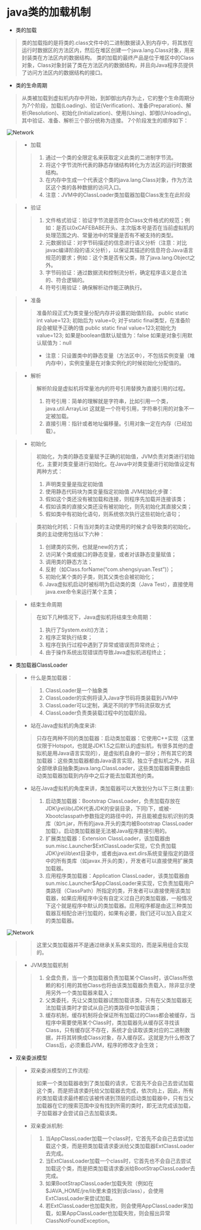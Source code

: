 # java类的加载机制
* 类的加载
> 类的加载指的是将类的.class文件中的二进制数据读入到内存中，将其放在运行时数据区的方法区内，然后在堆区创建一个java.lang.Class对象，用来封装类在方法区内的数据结构。
类的加载的最终产品是位于堆区中的Class对象，Class对象封装了类在方法区内的数据结构，并且向Java程序员提供了访问方法区内的数据结构的接口。
* 类的生命周期  
> 从类被加载到虚拟机内存中开始，到卸御出内存为止，它的整个生命周期分为7个阶段，加载(Loading)、验证(Verification)、准备(Preparation)、解析(Resolution)、初始化(Initialization)、使用(Using)、卸御(Unloading)。其中验证、准备、解析三个部分统称为连接。
  7个阶段发生的顺序如下：
  
  ![Network](../pics/classload.jpg)
>   * 加载
>   > 1.    通过一个类的全限定名来获取定义此类的二进制字节流。
>   > 2.    将这个字节流所代表的静态存储结构转化为方法区的运行时数据结构。
>   > 3.    在内存中生成一个代表这个类的java.lang.Class对象，作为方法区这个类的各种数据的访问入口。
>   > 4.    注意：JVM中的ClassLoader类加载器加载Class发生在此阶段

>   * 验证
>   > 1.    文件格式验证：验证字节流是否符合Class文件格式的规范；例如：是否以0xCAFEBABE开头、主次版本号是否在当前虚拟机的处理范围之内、常量池中的常量是否有不被支持的类型。
>   > 2.    元数据验证：对字节码描述的信息进行语义分析（注意：对比javac编译阶段的语义分析），以保证其描述的信息符合Java语言规范的要求；例如：这个类是否有父类，除了java.lang.Object之外。
>   > 3.    字节码验证：通过数据流和控制流分析，确定程序语义是合法的、符合逻辑的。
>   > 4.    符号引用验证：确保解析动作能正确执行。

>   * 准备
>   > 准备阶段正式为类变量分配内存并设置初始值阶段。 public static int value=123; 初始后为 value=0;
>   > 对于static final类型，在准备阶段会被赋予正确的值  public static final value=123;初始化为 value=123;
>   > 如果是boolean值默认赋值为：false
>   > 如果是对象引用默认赋值为：null 
>   > * 注意：只设置类中的静态变量（方法区中），不包括实例变量（堆内存中），实例变量是在对象实例化的时候初始化分配值的。

>   * 解析
>   > 解析阶段是虚拟机将常量池内的符号引用替换为直接引用的过程。
>   > 1.    符号引用：简单的理解就是字符串，比如引用一个类，java.util.ArrayList 这就是一个符号引用，字符串引用的对象不一定被加载。
>   > 2.    直接引用：指针或者地址偏移量。引用对象一定在内存（已经加载）。

>   * 初始化
>   > 初始化，为类的静态变量赋予正确的初始值，JVM负责对类进行初始化，主要对类变量进行初始化。在Java中对类变量进行初始值设定有两种方式：
>   > 1. 声明类变量是指定初始值
>   > 2. 使用静态代码块为类变量指定初始值
>   > JVM初始化步骤：
>   > 1. 假如这个类还没有被加载和连接，则程序先加载并连接该类；
>   > 2. 假如该类的直接父类还没有被初始化，则先初始化其直接父类；
>   > 3. 假如类中有初始化语句，则系统依次执行这些初始化语句；

>   > 类初始化时机：只有当对类的主动使用的时候才会导致类的初始化，类的主动使用包括以下六种：
>   > 1. 创建类的实例，也就是new的方式；
>   > 2. 访问某个类或接口的静态变量，或者对该静态变量赋值；
>   > 3. 调用类的静态方法；
>   > 4. 反射（如Class.forName(“com.shengsiyuan.Test”)）；
>   > 5. 初始化某个类的子类，则其父类也会被初始化；
>   > 6. Java虚拟机启动时被标明为启动类的类（Java Test），直接使用java.exe命令来运行某个主类；

>   * 结束生命周期
>   > 在如下几种情况下，Java虚拟机将结束生命周期：
>   > 1. 执行了System.exit()方法；
>   > 2. 程序正常执行结束；
>   > 3. 程序在执行过程中遇到了异常或错误而异常终止；
>   > 4. 由于操作系统出现错误而导致Java虚拟机进程终止；

* 类加载器ClassLoader
>  * 什么是类加载器：
>  > 1. ClassLoader是一个抽象类
>  > 2. ClassLoader的实例将读入Java字节码将类装载到JVM中
>  > 3. ClassLoader可以定制，满足不同的字节码流获取方式
>  > 4. ClassLoader负责类装载过程中的加载阶段。
>  * 站在Java虚拟机的角度来讲:
>  > 只存在两种不同的类加载器：启动类加载器：它使用C++实现（这里仅限于Hotspot，也就是JDK1.5之后默认的虚拟机，有很多其他的虚拟机是用Java语言实现的），是虚拟机自身的一部分；所有其它的类加载器：这些类加载器都由Java语言实现，独立于虚拟机之外，并且全部继承自抽象类java.lang.ClassLoader，这些类加载器需要由启动类加载器加载到内存中之后才能去加载其他的类。
>  * 站在Java虚拟机的角度来讲，类加载器可以大致划分为以下三类(主要):
>  > 1. 启动类加载器：Bootstrap ClassLoader，负责加载存放在JDK\jre\lib(JDK代表JDK的安装目录，下同)下，或被-Xbootclasspath参数指定的路径中的，并且能被虚拟机识别的类库（如rt.jar，所有的java.开头的类均被Bootstrap ClassLoader加载）。启动类加载器是无法被Java程序直接引用的。
>  > 2. 扩展类加载器：Extension ClassLoader，该加载器由sun.misc.Launcher$ExtClassLoader实现，它负责加载JDK\jre\lib\ext目录中，或者由java.ext.dirs系统变量指定的路径中的所有类库（如javax.开头的类），开发者可以直接使用扩展类加载器。
>  > 3. 应用程序类加载器：Application ClassLoader，该类加载器由sun.misc.Launcher$AppClassLoader来实现，它负责加载用户类路径（ClassPath）所指定的类，开发者可以直接使用该类加载器，如果应用程序中没有自定义过自己的类加载器，一般情况下这个就是程序中默认的类加载器。应用程序都是由这三种类加载器互相配合进行加载的，如果有必要，我们还可以加入自定义的类加载器。

  ![Network](../pics/typeclassloader.jpg)
  >  > 这里父类加载器并不是通过继承关系来实现的，而是采用组合实现的。
  
>  * JVM类加载机制
>  > 1. 全盘负责，当一个类加载器负责加载某个Class时，该Class所依赖的和引用的其他Class也将由该类加载器负责载入，除非显示使用另外一个类加载器来载入；
>  > 2. 父类委托，先让父类加载器试图加载该类，只有在父类加载器无法加载该类时才尝试从自己的类路径中加载该类；
>  > 3. 缓存机制，缓存机制将会保证所有加载过的Class都会被缓存，当程序中需要使用某个Class时，类加载器先从缓存区寻找该Class，只有缓存区不存在，系统才会读取该类对应的二进制数据，并将其转换成Class对象，存入缓存区。这就是为什么修改了Class后，必须重启JVM，程序的修改才会生效；

* 双亲委派模型
>  * 双亲委派模型的工作流程:
>   > 如果一个类加载器收到了类加载的请求，它首先不会自己去尝试加载这个类，而是把请求委托给父加载器去完成，依次向上，因此，所有的类加载请求最终都应该被传递到顶层的启动类加载器中，只有当父加载器在它的搜索范围中没有找到所需的类时，即无法完成该加载，子加载器才会尝试自己去加载该类。
>  * 双亲委派机制:
>  > 1. 当AppClassLoader加载一个class时，它首先不会自己去尝试加载这个类，而是把类加载请求委派给父类加载器ExtClassLoader去完成。
>  > 2. 当ExtClassLoader加载一个class时，它首先也不会自己去尝试加载这个类，而是把类加载请求委派给BootStrapClassLoader去完成。
>  > 3. 如果BootStrapClassLoader加载失败（例如在$JAVA_HOME/jre/lib里未查找到该class），会使用ExtClassLoader来尝试加载。
>  > 4. 若ExtClassLoader也加载失败，则会使用AppClassLoader来加载，如果AppClassLoader也加载失败，则会报出异常ClassNotFoundException。

